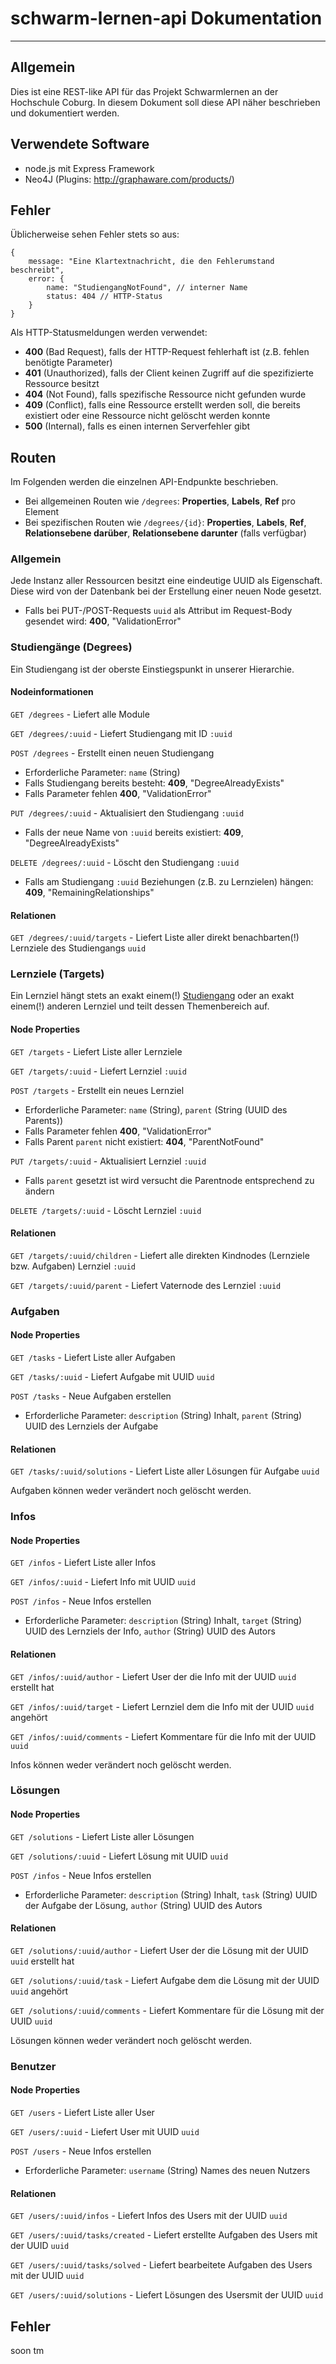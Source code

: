 # schwarm-lernen-api Dokumentation
---
## Allgemein
Dies ist eine REST-like API für das Projekt Schwarmlernen an der Hochschule Coburg.
In diesem Dokument soll diese API näher beschrieben und dokumentiert werden.

## Verwendete Software
* node.js mit Express Framework
* Neo4J (Plugins: http://graphaware.com/products/)

## Fehler
Üblicherweise sehen Fehler stets so aus:

	{
		message: "Eine Klartextnachricht, die den Fehlerumstand beschreibt",
		error: {
			name: "StudiengangNotFound", // interner Name
			status: 404 // HTTP-Status
		}
	}

Als HTTP-Statusmeldungen werden verwendet:

- **400** (Bad Request), falls der HTTP-Request fehlerhaft ist (z.B. fehlen benötigte Parameter)
- **401** (Unauthorized), falls der Client keinen Zugriff auf die spezifizierte Ressource besitzt
- **404** (Not Found), falls spezifische Ressource nicht gefunden wurde
- **409** (Conflict), falls eine Ressource erstellt werden soll, die bereits existiert oder eine Ressource nicht gelöscht werden konnte
- **500** (Internal), falls es einen internen Serverfehler gibt

## Routen
Im Folgenden werden die einzelnen API-Endpunkte beschrieben.

- Bei allgemeinen Routen wie `/degrees`: **Properties**, **Labels**, **Ref** pro Element
- Bei spezifischen Routen wie `/degrees/{id}`: **Properties**, **Labels**, **Ref**, **Relationsebene darüber**, **Relationsebene darunter** (falls verfügbar)

### Allgemein
Jede Instanz aller Ressourcen besitzt eine eindeutige UUID als Eigenschaft. Diese wird von der Datenbank bei der Erstellung einer neuen Node gesetzt.

- Falls bei PUT-/POST-Requests `uuid` als Attribut im Request-Body gesendet wird: **400**, "ValidationError"

### <a name="studiengang">Studiengänge (Degrees)</a>
Ein Studiengang ist der oberste Einstiegspunkt in unserer Hierarchie.

#### Nodeinformationen
`GET /degrees` - Liefert alle Module

`GET /degrees/:uuid` - Liefert Studiengang mit ID `:uuid`

`POST /degrees` - Erstellt einen neuen Studiengang

- Erforderliche Parameter: `name` (String)
- Falls Studiengang bereits besteht: **409**, "DegreeAlreadyExists"
- Falls Parameter fehlen **400**, "ValidationError"

`PUT /degrees/:uuid` - Aktualisiert den Studiengang `:uuid`

- Falls der neue Name von `:uuid` bereits existiert: **409**, "DegreeAlreadyExists"

`DELETE /degrees/:uuid` - Löscht den Studiengang `:uuid`

- Falls am Studiengang `:uuid` Beziehungen (z.B. zu Lernzielen) hängen: **409**, "RemainingRelationships"

#### Relationen
`GET /degrees/:uuid/targets` - Liefert Liste aller direkt benachbarten(!) Lernziele des Studiengangs `uuid`

### <a name="lernziel">Lernziele (Targets)</a>
Ein Lernziel hängt stets an exakt einem(!) [Studiengang](#studiengang) oder an exakt einem(!) anderen Lernziel und teilt dessen Themenbereich auf.

#### Node Properties
`GET /targets` - Liefert Liste aller Lernziele

`GET /targets/:uuid` - Liefert Lernziel `:uuid`

`POST /targets` - Erstellt ein neues Lernziel

- Erforderliche Parameter: `name` (String), `parent` (String (UUID des Parents))
- Falls Parameter fehlen **400**, "ValidationError"
- Falls Parent `parent` nicht existiert: **404**, "ParentNotFound"

`PUT /targets/:uuid` - Aktualisiert Lernziel `:uuid`

- Falls `parent` gesetzt ist wird versucht die Parentnode entsprechend zu ändern

`DELETE /targets/:uuid` - Löscht Lernziel `:uuid`

#### Relationen
`GET /targets/:uuid/children` - Liefert alle direkten Kindnodes (Lernziele bzw. Aufgaben) Lernziel `:uuid`

`GET /targets/:uuid/parent` - Liefert Vaternode des Lernziel `:uuid`

### <a name="aufgabe">Aufgaben</a>

#### Node Properties
`GET /tasks` - Liefert Liste aller Aufgaben

`GET /tasks/:uuid` - Liefert Aufgabe mit UUID `uuid`

`POST /tasks` - Neue Aufgaben erstellen

- Erforderliche Parameter: `description` (String) Inhalt, `parent` (String) UUID des Lernziels der Aufgabe

#### Relationen
`GET /tasks/:uuid/solutions` - Liefert Liste aller Lösungen für Aufgabe `uuid`

Aufgaben können weder verändert noch gelöscht werden.

### <a name="info">Infos</a>
#### Node Properties
`GET /infos` - Liefert Liste aller Infos

`GET /infos/:uuid` - Liefert Info mit UUID `uuid`

`POST /infos` - Neue Infos erstellen

- Erforderliche Parameter: `description` (String) Inhalt, `target` (String) UUID des Lernziels der Info, `author` (String) UUID des Autors

#### Relationen
`GET /infos/:uuid/author` - Liefert User der die Info mit der UUID `uuid` erstellt hat

`GET /infos/:uuid/target` - Liefert Lernziel dem die Info mit der UUID `uuid` angehört

`GET /infos/:uuid/comments` - Liefert Kommentare für die Info mit der UUID `uuid`

Infos können weder verändert noch gelöscht werden.

### <a name="lösung">Lösungen</a>
#### Node Properties
`GET /solutions` - Liefert Liste aller Lösungen

`GET /solutions/:uuid` - Liefert Lösung mit UUID `uuid`

`POST /infos` - Neue Infos erstellen

- Erforderliche Parameter: `description` (String) Inhalt, `task` (String) UUID der Aufgabe der Lösung, `author` (String) UUID des Autors

#### Relationen
`GET /solutions/:uuid/author` - Liefert User der die Lösung mit der UUID `uuid` erstellt hat

`GET /solutions/:uuid/task` - Liefert Aufgabe dem die Lösung mit der UUID `uuid` angehört

`GET /solutions/:uuid/comments` - Liefert Kommentare für die Lösung mit der UUID `uuid`

Lösungen können weder verändert noch gelöscht werden.

### <a name="benutzer">Benutzer</a>
#### Node Properties
`GET /users` - Liefert Liste aller User

`GET /users/:uuid` - Liefert User mit UUID `uuid`

`POST /users` - Neue Infos erstellen

- Erforderliche Parameter: `username` (String) Names des neuen Nutzers

#### Relationen
`GET /users/:uuid/infos` - Liefert Infos des Users mit der UUID `uuid`

`GET /users/:uuid/tasks/created` - Liefert erstellte Aufgaben des Users mit der UUID `uuid`

`GET /users/:uuid/tasks/solved` - Liefert bearbeitete Aufgaben des Users mit der UUID `uuid`

`GET /users/:uuid/solutions` - Liefert Lösungen des Usersmit der UUID `uuid`

## <a name="fehler">Fehler</a>
soon tm
